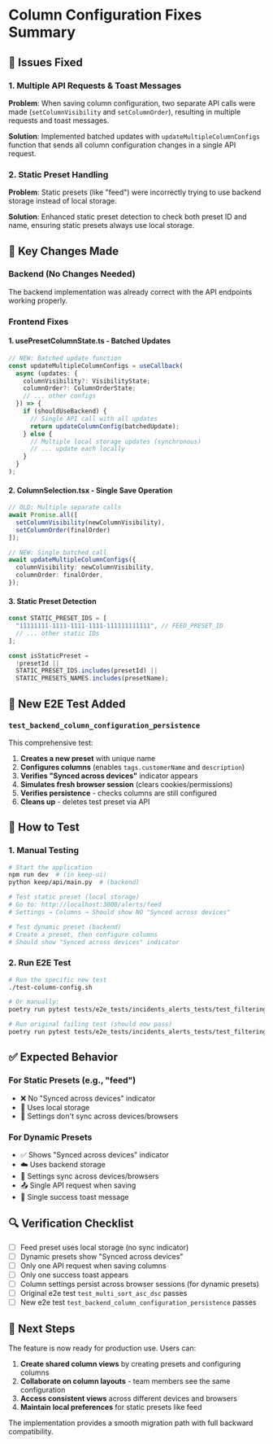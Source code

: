 # Column Configuration Fixes Summary

## 🐛 Issues Fixed

### 1. Multiple API Requests & Toast Messages
**Problem**: When saving column configuration, two separate API calls were made (`setColumnVisibility` and `setColumnOrder`), resulting in multiple requests and toast messages.

**Solution**: Implemented batched updates with `updateMultipleColumnConfigs` function that sends all column configuration changes in a single API request.

### 2. Static Preset Handling
**Problem**: Static presets (like "feed") were incorrectly trying to use backend storage instead of local storage.

**Solution**: Enhanced static preset detection to check both preset ID and name, ensuring static presets always use local storage.

## 🔧 Key Changes Made

### Backend (No Changes Needed)
The backend implementation was already correct with the API endpoints working properly.

### Frontend Fixes

#### 1. **usePresetColumnState.ts** - Batched Updates
```typescript
// NEW: Batched update function
const updateMultipleColumnConfigs = useCallback(
  async (updates: {
    columnVisibility?: VisibilityState;
    columnOrder?: ColumnOrderState;
    // ... other configs
  }) => {
    if (shouldUseBackend) {
      // Single API call with all updates
      return updateColumnConfig(batchedUpdate);
    } else {
      // Multiple local storage updates (synchronous)
      // ... update each locally
    }
  }
);
```

#### 2. **ColumnSelection.tsx** - Single Save Operation
```typescript
// OLD: Multiple separate calls
await Promise.all([
  setColumnVisibility(newColumnVisibility),
  setColumnOrder(finalOrder)
]);

// NEW: Single batched call  
await updateMultipleColumnConfigs({
  columnVisibility: newColumnVisibility,
  columnOrder: finalOrder,
});
```

#### 3. **Static Preset Detection**
```typescript
const STATIC_PRESET_IDS = [
  "11111111-1111-1111-1111-111111111111", // FEED_PRESET_ID
  // ... other static IDs
];

const isStaticPreset = 
  !presetId || 
  STATIC_PRESET_IDS.includes(presetId) ||
  STATIC_PRESETS_NAMES.includes(presetName);
```

## 🧪 New E2E Test Added

### `test_backend_column_configuration_persistence`
This comprehensive test:

1. **Creates a new preset** with unique name
2. **Configures columns** (enables `tags.customerName` and `description`)
3. **Verifies "Synced across devices"** indicator appears
4. **Simulates fresh browser session** (clears cookies/permissions)
5. **Verifies persistence** - checks columns are still configured
6. **Cleans up** - deletes test preset via API

## 🎯 How to Test

### 1. Manual Testing
```bash
# Start the application
npm run dev  # (in keep-ui)
python keep/api/main.py  # (backend)

# Test static preset (local storage)
# Go to: http://localhost:3000/alerts/feed
# Settings → Columns → Should show NO "Synced across devices"

# Test dynamic preset (backend)
# Create a preset, then configure columns
# Should show "Synced across devices" indicator
```

### 2. Run E2E Test
```bash
# Run the specific new test
./test-column-config.sh

# Or manually:
poetry run pytest tests/e2e_tests/incidents_alerts_tests/test_filtering_sort_search_on_alerts.py::test_backend_column_configuration_persistence -v

# Run original failing test (should now pass)
poetry run pytest tests/e2e_tests/incidents_alerts_tests/test_filtering_sort_search_on_alerts.py::test_multi_sort_asc_dsc -v
```

## ✅ Expected Behavior

### For Static Presets (e.g., "feed")
- ❌ No "Synced across devices" indicator
- 💾 Uses local storage
- 🔄 Settings don't sync across devices/browsers

### For Dynamic Presets
- ✅ Shows "Synced across devices" indicator  
- ☁️ Uses backend storage
- 🔄 Settings sync across devices/browsers
- 📤 Single API request when saving
- 🎯 Single success toast message

## 🔍 Verification Checklist

- [ ] Feed preset uses local storage (no sync indicator)
- [ ] Dynamic presets show "Synced across devices" 
- [ ] Only one API request when saving columns
- [ ] Only one success toast appears
- [ ] Column settings persist across browser sessions (for dynamic presets)
- [ ] Original e2e test `test_multi_sort_asc_dsc` passes
- [ ] New e2e test `test_backend_column_configuration_persistence` passes

## 🚀 Next Steps

The feature is now ready for production use. Users can:

1. **Create shared column views** by creating presets and configuring columns
2. **Collaborate on column layouts** - team members see the same configuration
3. **Access consistent views** across different devices and browsers
4. **Maintain local preferences** for static presets like feed

The implementation provides a smooth migration path with full backward compatibility.